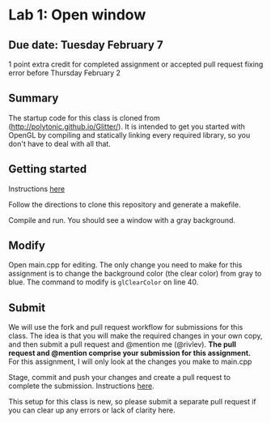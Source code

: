 # Lab 1: Open window

## Due date: Tuesday February 7

1 point extra credit for completed assignment or accepted pull request fixing error before Thursday February 2

## Summary
The startup code for this class is cloned from (http://polytonic.github.io/Glitter/). It is intended to get you started with OpenGL by compiling and statically linking every required library, so you don't have to deal with all that. 

## Getting started

Instructions [here](https://cisc3620.github.io/docs/submissions.html)

Follow the directions to clone this repository and generate a makefile.

Compile and run. You should see a window with a gray background.

## Modify

Open main.cpp for editing. The only change you need to make for this assignment is to change the background color (the clear color) from gray to blue. The command to modify is ```glClearColor``` on line 40.

## Submit
We will use the fork and pull request workflow for submissions for this class. The idea is that you will make the required changes in your own copy, and then submit a pull request and @mention me (@rivlev). __The pull request and @mention comprise your submission for this assignment.__ For this assignment, I will only look at the changes you make to main.cpp

Stage, commit and push your changes and create a pull request to complete the submission. Instructions [here](https://cisc3620.github.io/docs/submissions.html).

This setup for this class is new, so please submit a separate pull request if you can clear up any errors or lack of clarity here. 

